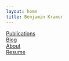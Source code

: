 ```yaml
---
layout: home
title: Benjamin Kramer
---
```

[Publications](publications) \
[Blog](blog) \
[About](about) \
[Resume](resume.pdf) 

